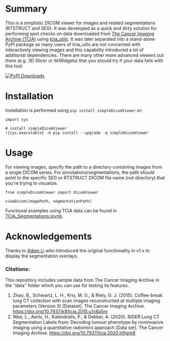 # Summary

This is a simplistic DICOM viewer for images and related segmentations (RTSTRUCT and SEG).  It was developed as a quick and dirty solution for performing spot checks on data downloaded from [The Cancer Imaging Archive (TCIA)](https://www.cancerimagingarchive.net/) using [tcia_utils](https://pypi.org/project/tcia-utils/).  It was later separated into a stand-alone PyPI package as many users of tcia_utils are not concerned with interactively viewing images and this capability introduced a lot of additional dependencies.  There are many other more advanced viewers out there (e.g. 3D Slicer or itkWidgets) that you should try if your data fails with this tool.

[![PyPI Downloads](https://static.pepy.tech/personalized-badge/simpledicomviewer?period=monthly&units=INTERNATIONAL_SYSTEM&left_color=BLACK&right_color=GREEN&left_text=downloads)](https://pepy.tech/projects/simpledicomviewer)

# Installation

Installation is performed using `pip install simpleDicomViewer` or:

```
import sys

# install simpleDicomViewer
!{sys.executable} -m pip install --upgrade -q simpleDicomViewer
```

# Usage

For viewing images, specify the path to a directory containing images from a single DICOM series.  For annotations/segmentations, the path should point to the specific SEG or RTSTRUCT DICOM file name (not directory) that you're trying to visualize.

```
from simpleDicomViewer import dicomViewer

viewDicom(imagePath, segmentationPath)
```

Functional examples using TCIA data can be found in [TCIA_Segmentations.ipynb](https://github.com/kirbyju/TCIA_Notebooks/blob/main/TCIA_Segmentations.ipynb).

# Acknowledgements

Thanks to [Adam Li](https://github.com/adamli98) who introduced the original functionality in v1.x to display the segmentation overlays.

### Citations:
This repository includes sample data from The Cancer Imaging Archive in the "data" folder which you can use for testing its features.  

1. Zhao, B., Schwartz, L. H., Kris, M. G., & Riely, G. J. (2015). Coffee-break lung CT collection with scan images reconstructed at multiple imaging parameters (Version 3) [Dataset]. The Cancer Imaging Archive. https://doi.org/10.7937/k9/tcia.2015.u1x8a5nr
2. Wee, L., Aerts, H., Kalendralis, P., & Dekker, A. (2020). RIDER Lung CT Segmentation Labels from: Decoding tumour phenotype by noninvasive imaging using a quantitative radiomics approach [Data set]. The Cancer Imaging Archive. https://doi.org/10.7937/tcia.2020.jit9grk8
